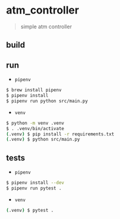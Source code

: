 # atm_controller
> simple atm controller

## build

## run
- `pipenv`
```bash
$ brew install pipenv
$ pipenv install
$ pipenv run python src/main.py
```

- `venv`
```bash
$ python -m venv .venv
$ . .venv/bin/activate
(.venv) $ pip install -r requirements.txt
(.venv) $ python src/main.py
```

## tests
- `pipenv`
```bash
$ pipenv install --dev
$ pipenv run pytest .
```

- `venv`
```bash
(.venv) $ pytest .
```
